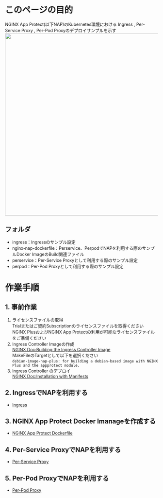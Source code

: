 # このページの目的
NGINX App Protect(以下NAP)のKubernetes環境における Ingress , Per-Service Proxy , Per-Pod Proxyのデプロイサンプルを示す
<br><img src="https://www.nginx.com/wp-content/uploads/2020/09/app-services-Kubernetes-pt2_four-locations.png" width="600"><br>

## フォルダ
- ingress：Ingressのサンプル設定
- nginx-nap-dockerfile：Perservice、PerpodでNAPを利用する際のサンプルDocker ImageのBuild関連ファイル
- perservice：Per-Service Proxyとして利用する際のサンプル設定
- perpod：Per-Pod Proxyとして利用する際のサンプル設定

# 作業手順
## 1. 事前作業
1. ライセンスファイルの取得   
Trialまたはご契約Subscriptionのライセンスファイルを取得ください   
NGINX PlusおよびNGINX App Protectの利用が可能なライセンスファイルをご準備ください
1. Ingress Controller Imageの作成   
[NGINX Doc:Building the Ingress Controller Image](https://docs.nginx.com/nginx-ingress-controller/installation/building-ingress-controller-image/)   
MakeFileのTargetとして以下を選択ください   
`debian-image-nap-plus: for building a debian-based image with NGINX Plus and the appprotect module.`
1. Ingress Controller のデプロイ   
[NGINX Doc:Installation with Manifests](https://docs.nginx.com/nginx-ingress-controller/installation/installation-with-manifests/)

## 2. IngressでNAPを利用する
- [Ingress](https://github.com/hiropo20/nginx-nap-container-deployment-sample/tree/master/ingress)   

## 3. NGINX App Protect Docker Imanageを作成する
- [NGINX App Protect Dockerfile](https://github.com/hiropo20/nginx-nap-container-deployment-sample/tree/master/nginx-nap-dockerfile)   

## 4. Per-Service ProxyでNAPを利用する
- [Per-Service Proxy](https://github.com/hiropo20/nginx-nap-container-deployment-sample/tree/master/perservice)   

## 5. Per-Pod ProxyでNAPを利用する
- [Per-Pod Proxy](https://github.com/hiropo20/nginx-nap-container-deployment-sample/tree/master/perpod)   
